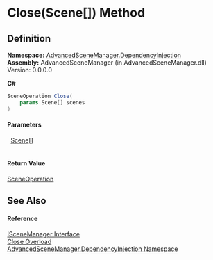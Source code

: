 # Close(Scene[]) Method




## Definition
**Namespace:** <a href="N_AdvancedSceneManager_DependencyInjection">AdvancedSceneManager.DependencyInjection</a>  
**Assembly:** AdvancedSceneManager (in AdvancedSceneManager.dll) Version: 0.0.0.0

**C#**
``` C#
SceneOperation Close(
	params Scene[] scenes
)
```



#### Parameters
<dl><dt>  <a href="T_AdvancedSceneManager_Models_Scene">Scene</a>[]</dt><dd> </dd></dl>

#### Return Value
<a href="T_AdvancedSceneManager_Core_SceneOperation">SceneOperation</a>

## See Also


#### Reference
<a href="T_AdvancedSceneManager_DependencyInjection_ISceneManager">ISceneManager Interface</a>  
<a href="Overload_AdvancedSceneManager_DependencyInjection_ISceneManager_Close">Close Overload</a>  
<a href="N_AdvancedSceneManager_DependencyInjection">AdvancedSceneManager.DependencyInjection Namespace</a>  
